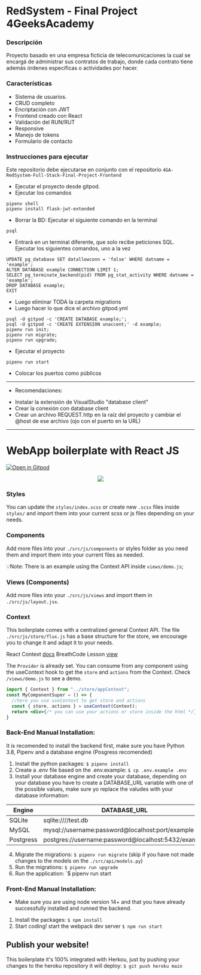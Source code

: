 # RedSystem - Final Project 4GeeksAcademy

### Descripción
<p>Proyecto basado en una empresa ficticia de telecomunicaciones la cual se encargá de administrar sus contratos de trabajo, donde cada contrato tiene además órdenes específicas o actividades por hacer.</p>

### Características
- Sistema de usuarios.
- CRUD completo
- Encriptación con JWT
- Frontend creado con React
- Validación del RUN/RUT
- Responsive
- Manejo de tokens
- Formulario de contacto

### Instrucciones para ejecutar

Este repositorio debe ejecutarse en conjunto con el repositorio `4GA-RedSystem-Full-Stack-Final-Project-Frontend`
- Ejecutar el proyecto desde gitpod.
- Ejecutar los comandos
```
pipenv shell
pipenv install flask-jwt-extended
```
- Borrar la BD: Ejecutar el siguiente comando en la terminal
```
psql
```
- Entrará en un terminal diferente, que solo recibe peticiones SQL. Ejecutar los siguientes comandos, uno a la vez
```
UPDATE pg_database SET datallowconn = 'false' WHERE datname = 'example';
ALTER DATABASE example CONNECTION LIMIT 1;
SELECT pg_terminate_backend(pid) FROM pg_stat_activity WHERE datname = 'example';
DROP DATABASE example;
EXIT
```
- Luego eliminar TODA la carpeta migrations
- Luego hacer lo que dice el archivo gitpod.yml
```
psql -U gitpod -c 'CREATE DATABASE example;';
psql -U gitpod -c 'CREATE EXTENSION unaccent;' -d example;
pipenv run init;
pipenv run migrate;
pipenv run upgrade;
```
- Ejecutar el proyecto
```
pipenv run start
```
- Colocar los puertos como públicos

----------------------------------------------------------------------------------------------------------------------------

- Recomendaciones:

* Instalar la extensión de VisualStudio "database client"
* Crear la conexión con database client
* Crear un archivo REQUEST.http en la raíz del proyecto y cambiar el @host de ese archivo (ojo con el puerto en la URL)

----------------------------------------------------------------------------------------------------------------------------

# WebApp boilerplate with React JS
[![Open in Gitpod](https://gitpod.io/button/open-in-gitpod.svg)](https://gitpod.io#https://github.com/4GeeksAcademy/react-flask-hello.git)

<p align="center">
<a href="https://www.loom.com/share/f37c6838b3f1496c95111e515e83dd9b"><img src="https://github.com/4GeeksAcademy/flask-rest-hello/blob/main/docs/assets/how-to.png?raw=true?raw=true" /></a>
</p>

### Styles
You can update the `styles/index.scss` or create new `.scss` files inside `styles/` and import them into your current scss or js files depending on your needs.

### Components
Add more files into your `./src/js/components` or styles folder as you need them and import them into your current files as needed.

💡Note: There is an example using the Context API inside `views/demo.js`;

### Views (Components)
Add more files into your `./src/js/views` and import them in `./src/js/layout.jsx`.

### Context
This boilerplate comes with a centralized general Context API. The file `./src/js/store/flux.js` has a base structure for the store, we encourage you to change it and adapt it to your needs.

React Context [docs](https://reactjs.org/docs/context.html)
BreathCode Lesson [view](https://content.breatheco.de/lesson/react-hooks-explained)

The `Provider` is already set. You can consume from any component using the useContext hook to get the `store` and `actions` from the Context. Check `/views/demo.js` to see a demo.

```jsx
import { Context } from "../store/appContext";
const MyComponentSuper = () => {
  //here you use useContext to get store and actions
  const { store, actions } = useContext(Context);
  return <div>{/* you can use your actions or store inside the html */}</div>
}
```

### Back-End Manual Installation:

It is recomended to install the backend first, make sure you have Python 3.8, Pipenv and a database engine (Posgress recomended)

1. Install the python packages: `$ pipenv install`
2. Create a .env file based on the .env.example: `$ cp .env.example .env`
3. Install your database engine and create your database, depending on your database you have to create a DATABASE_URL variable with one of the possible values, make sure yo replace the valudes with your database information:

| Engine	| DATABASE_URL 						|
| ------------- | ----------------------------------------------------- |
| SQLite	| sqlite:////test.db	 				|
| MySQL		| mysql://username:password@localhost:port/example	|
| Postgress	| postgres://username:password@localhost:5432/example 	|

4. Migrate the migrations: `$ pipenv run migrate` (skip if you have not made changes to the models on the `./src/api/models.py`)
5. Run the migrations: `$ pipenv run upgrade`
6. Run the application: `$ pipenv run start


### Front-End Manual Installation:

- Make sure you are using node version 14+ and that you have already successfully installed and runned the backend.

1. Install the packages: `$ npm install`
2. Start coding! start the webpack dev server `$ npm run start`

## Publish your website!

This boilerplate it's 100% integrated with Herkou, just by pushing your changes to the heroku repository it will deploy: `$ git push heroku main`
